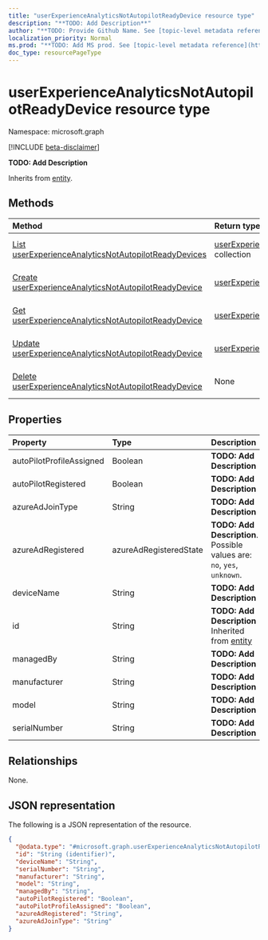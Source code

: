 ```yaml
---
title: "userExperienceAnalyticsNotAutopilotReadyDevice resource type"
description: "**TODO: Add Description**"
author: "**TODO: Provide Github Name. See [topic-level metadata reference](https://msgo.azurewebsites.net/add/document/guidelines/metadata.html#topic-level-metadata)**"
localization_priority: Normal
ms.prod: "**TODO: Add MS prod. See [topic-level metadata reference](https://msgo.azurewebsites.net/add/document/guidelines/metadata.html#topic-level-metadata)**"
doc_type: resourcePageType
---
```


# userExperienceAnalyticsNotAutopilotReadyDevice resource type

Namespace: microsoft.graph

[!INCLUDE [beta-disclaimer](../../includes/beta-disclaimer.md)]

**TODO: Add Description**


Inherits from [entity](../resources/entity.md).

## Methods
|Method|Return type|Description|
|:---|:---|:---|
|[List userExperienceAnalyticsNotAutopilotReadyDevices](../api/intune-userexperienceanalyticsnotautopilotreadydevice-list.md)|[userExperienceAnalyticsNotAutopilotReadyDevice](../resources/intune-userexperienceanalyticsnotautopilotreadydevice.md) collection|Get a list of the [userExperienceAnalyticsNotAutopilotReadyDevice](../resources/userexperienceanalyticsnotautopilotreadydevice.md) objects and their properties.|
|[Create userExperienceAnalyticsNotAutopilotReadyDevice](../api/intune-userexperienceanalyticsnotautopilotreadydevice-create.md)|[userExperienceAnalyticsNotAutopilotReadyDevice](../resources/intune-userexperienceanalyticsnotautopilotreadydevice.md)|Create a new [userExperienceAnalyticsNotAutopilotReadyDevice](../resources/intune-userexperienceanalyticsnotautopilotreadydevice.md) object.|
|[Get userExperienceAnalyticsNotAutopilotReadyDevice](../api/intune-userexperienceanalyticsnotautopilotreadydevice-get.md)|[userExperienceAnalyticsNotAutopilotReadyDevice](../resources/intune-userexperienceanalyticsnotautopilotreadydevice.md)|Read the properties and relationships of a [userExperienceAnalyticsNotAutopilotReadyDevice](../resources/intune-userexperienceanalyticsnotautopilotreadydevice.md) object.|
|[Update userExperienceAnalyticsNotAutopilotReadyDevice](../api/intune-userexperienceanalyticsnotautopilotreadydevice-update.md)|[userExperienceAnalyticsNotAutopilotReadyDevice](../resources/intune-userexperienceanalyticsnotautopilotreadydevice.md)|Update the properties of a [userExperienceAnalyticsNotAutopilotReadyDevice](../resources/intune-userexperienceanalyticsnotautopilotreadydevice.md) object.|
|[Delete userExperienceAnalyticsNotAutopilotReadyDevice](../api/intune-userexperienceanalyticsnotautopilotreadydevice-delete.md)|None|Deletes a [userExperienceAnalyticsNotAutopilotReadyDevice](../resources/intune-userexperienceanalyticsnotautopilotreadydevice.md) object.|

## Properties
|Property|Type|Description|
|:---|:---|:---|
|autoPilotProfileAssigned|Boolean|**TODO: Add Description**|
|autoPilotRegistered|Boolean|**TODO: Add Description**|
|azureAdJoinType|String|**TODO: Add Description**|
|azureAdRegistered|azureAdRegisteredState|**TODO: Add Description**. Possible values are: `no`, `yes`, `unknown`.|
|deviceName|String|**TODO: Add Description**|
|id|String|**TODO: Add Description** Inherited from [entity](../resources/entity.md)|
|managedBy|String|**TODO: Add Description**|
|manufacturer|String|**TODO: Add Description**|
|model|String|**TODO: Add Description**|
|serialNumber|String|**TODO: Add Description**|

## Relationships
None.

## JSON representation
The following is a JSON representation of the resource.
<!-- {
  "blockType": "resource",
  "keyProperty": "id",
  "@odata.type": "microsoft.graph.userExperienceAnalyticsNotAutopilotReadyDevice",
  "baseType": "microsoft.graph.entity",
  "openType": false
}
-->
``` json
{
  "@odata.type": "#microsoft.graph.userExperienceAnalyticsNotAutopilotReadyDevice",
  "id": "String (identifier)",
  "deviceName": "String",
  "serialNumber": "String",
  "manufacturer": "String",
  "model": "String",
  "managedBy": "String",
  "autoPilotRegistered": "Boolean",
  "autoPilotProfileAssigned": "Boolean",
  "azureAdRegistered": "String",
  "azureAdJoinType": "String"
}
```

